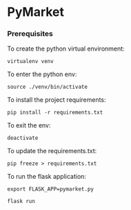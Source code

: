 # PyMarket


### Prerequisites

To create the python virtual environment:
```
virtualenv venv
```

To enter the python env:
```
source ./venv/bin/activate
```

To install the project requirements:
```
pip install -r requirements.txt
```

To exit the env:
```
deactivate
```

To update the requirements.txt:
```
pip freeze > requirements.txt
```


To run the flask application:
```
export FLASK_APP=pymarket.py

flask run
```

